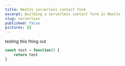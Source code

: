 ```yaml
---
title: NextJs serverless contact form 
excerpt: Building a serverless contact form in NextJs
slug: serverless
published: false
pictures: []
---
```


testing this thing out

```js
const test = function() {
    return test
}

```
